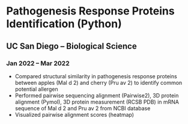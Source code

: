 # Pathogenesis Response Proteins Identification (Python)
## UC San Diego – Biological Science
### Jan 2022 – Mar 2022

- Compared structural similarity in pathogenesis response proteins between apples (Mal d 2) and cherry (Pru av 2) to identify common potential allergen
- Performed pairwise sequencing alignment (Pairwise2), 3D protein alignment (Pymol), 3D protein measurement (RCSB PDB) in mRNA sequence of Mal d 2 and Pru av 2 from NCBI database
- Visualized pairwise alignment scores (heatmap)
